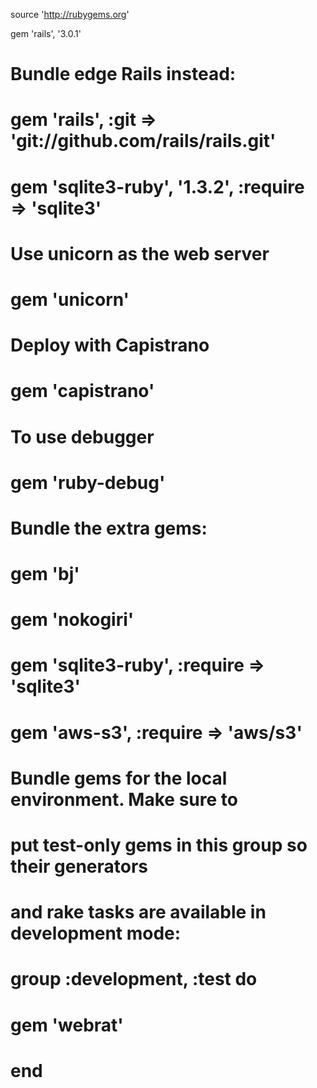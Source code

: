 source 'http://rubygems.org'

gem 'rails', '3.0.1'

# Bundle edge Rails instead:
# gem 'rails', :git => 'git://github.com/rails/rails.git'

# gem 'sqlite3-ruby', '1.3.2', :require => 'sqlite3'

# Use unicorn as the web server
# gem 'unicorn'

# Deploy with Capistrano
# gem 'capistrano'

# To use debugger
# gem 'ruby-debug'

# Bundle the extra gems:
# gem 'bj'
# gem 'nokogiri'
# gem 'sqlite3-ruby', :require => 'sqlite3'
# gem 'aws-s3', :require => 'aws/s3'

# Bundle gems for the local environment. Make sure to
# put test-only gems in this group so their generators
# and rake tasks are available in development mode:
# group :development, :test do
#   gem 'webrat'
# end

